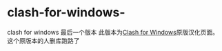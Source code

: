 # clash-for-windows-
clash for windows 最后一个版本
此版本为[Clash for Windows](https://github.com/Fndroid/clash_for_windows_pkg/releases)原版汉化页面。  这个原版本的人删库跑路了


